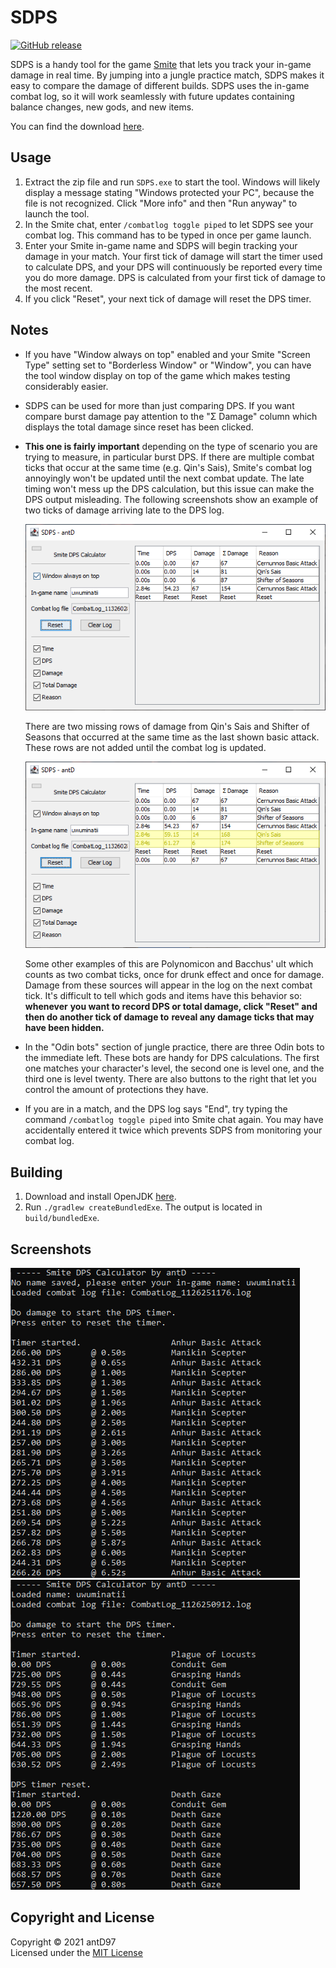 # SDPS

[![GitHub release](https://img.shields.io/github/downloads/antD97/SDPS/v2.1/total)](https://github.com/antD97/SmiteDPS/releases/tag/v2.1)

SDPS is a handy tool for the game [Smite](https://smitegame.com/) that lets you track your in-game
damage in real time. By jumping into a jungle practice match, SDPS makes it easy to compare the
damage of different builds. SDPS uses the in-game combat log, so it will work seamlessly with future
updates containing balance changes, new gods, and new items.

You can find the download [here](https://github.com/antD97/SmiteDPS/releases/tag/v2.1).

## Usage

1. Extract the zip file and run `SDPS.exe` to start the tool. Windows will likely display a message
   stating "Windows protected your PC", because the file is not recognized. Click "More info" and
   then "Run anyway" to launch the tool.
2. In the Smite chat, enter `/combatlog toggle piped` to let SDPS see your combat log. This command
   has to be typed in once per game launch.
3. Enter your Smite in-game name and SDPS will begin tracking your damage in your match. Your first
   tick of damage will start the timer used to calculate DPS, and your DPS will continuously be
   reported every time you do more damage. DPS is calculated from your first tick of damage to the
   most recent.
4. If you click "Reset", your next tick of damage will reset the DPS timer.

## Notes

- If you have "Window always on top" enabled and your Smite "Screen Type" setting set to "Borderless
  Window" or "Window", you can have the tool window display on top of the game which makes testing
  considerably easier.

- SDPS can be used for more than just comparing DPS. If you want compare burst damage pay attention
  to the "Σ Damage" column which displays the total damage since reset has been clicked.

- **This one is fairly important** depending on the type of scenario you are trying to measure, in
  particular burst DPS. If there are multiple combat ticks that occur at the same time (e.g. Qin's
  Sais), Smite's combat log annoyingly won't be updated until the next combat update. The late
  timing won't mess up the DPS calculation, but this issue can make the DPS output misleading. The
  following screenshots show an example of two ticks of damage arriving late to the DPS log.

  ![Screenshot 4](pics/screenshot3.png)
  
  There are two missing rows of damage from Qin's Sais and Shifter of Seasons that occurred at the
  same time as the last shown basic attack. These rows are not added until the combat log is
  updated.

  ![Screenshot 4](pics/screenshot4.png)

  Some other examples of this are Polynomicon and Bacchus' ult which counts as two combat ticks,
  once for drunk effect and once for damage. Damage from these sources will appear in the log on the
  next combat tick. It's difficult to tell which gods and items have this behavior so: **whenever**
  **you want to record DPS or total damage, click "Reset" and then do another tick of damage to**
  **reveal any damage ticks that may have been hidden.**

- In the "Odin bots" section of jungle practice, there are three Odin bots to the immediate left.
  These bots are handy for DPS calculations. The first one matches your character's level, the
  second one is level one, and the third one is level twenty. There are also buttons to the right
  that let you control the amount of protections they have.

- If you are in a match, and the DPS log says "End", try typing the command
  `/combatlog toggle piped` into Smite chat again. You may have accidentally entered it twice which
  prevents SDPS from monitoring your combat log.

## Building

1. Download and install OpenJDK [here](https://openjdk.java.net/install).
2. Run `./gradlew createBundledExe`. The output is located in `build/bundledExe`.

## Screenshots

[![Screenshot 1](pics/screenshot1.png)](pics/screenshot1.png)  
[![Screenshot 2](pics/screenshot2.png)](pics/screenshot2.png)

## Copyright and License

Copyright © 2021 antD97  
Licensed under the [MIT License](LICENSE)
